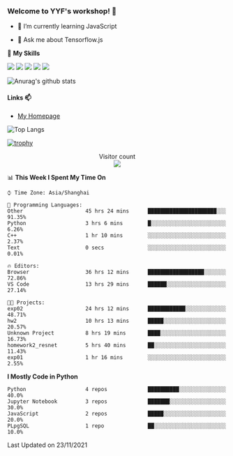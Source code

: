 ### Welcome to YYF's workshop! 👋

<!--
**YifeiYang210/YifeiYang210** is a ✨ _special_ ✨ repository because its `README.md` (this file) appears on your GitHub profile.

Here are some ideas to get you started:

- 🔭 I’m currently working on ...
- 🌱 I’m currently learning ...
- 👯 I’m looking to collaborate on ...
- 🤔 I’m looking for help with ...
- 💬 Ask me about ...
- 📫 How to reach me: ...
- 😄 Pronouns: ...
- ⚡ Fun fact: ...
-->

- 🌱 I’m currently learning JavaScript

- 💬 Ask me about Tensorflow.js

🌟 **My Skills**
<!-- [![](https://img.shields.io/badge/{徽标标题}-{徽标内容}-{徽标颜色}.svg)]({linkUrl}) -->

![](https://img.shields.io/badge/-Python-3f7fbd?logo=Python&logoColor=fff)
![](https://img.shields.io/badge/-DeepLearning-3f7fbd?logo=Pandas&logoColor=fff)
![](https://img.shields.io/badge/-Wechat-3f7fbd?logo=Wechat&logoColor=fff)
![](https://img.shields.io/badge/-C%2B%2B-3f7fbd?logo=C%2B%2B&logoColor=fff)
![](https://img.shields.io/badge/-JavaScript-3f7fbd?logo=JavaScript&logoColor=fff)

![Anurag's github stats](https://github-readme-stats.vercel.app/api?username=YifeiYang210&theme=maroongold)



#### Links 📫

* [My Homepage](https://YifeiYang210.github.io/blog/)

![Top Langs](https://github-readme-stats.vercel.app/api/top-langs/?username=YifeiYang210&hide=roff,c)

[![trophy](https://github-profile-trophy.vercel.app/?username=YifeiYang210&theme=dracula&row=2&column=3)](https://github.com/ryo-ma/github-profile-trophy)

<p align="center"> 
  Visitor count<br>
  <img src="https://profile-counter.glitch.me/YifeiYang210/count.svg" />
</p>

<!--START_SECTION:waka-->
📊 **This Week I Spent My Time On** 

```text
⌚︎ Time Zone: Asia/Shanghai

💬 Programming Languages: 
Other                    45 hrs 24 mins      ██████████████████████░░░   91.35% 
Python                   3 hrs 6 mins        █░░░░░░░░░░░░░░░░░░░░░░░░   6.26% 
C++                      1 hr 10 mins        ░░░░░░░░░░░░░░░░░░░░░░░░░   2.37% 
Text                     0 secs              ░░░░░░░░░░░░░░░░░░░░░░░░░   0.01%

🔥 Editors: 
Browser                  36 hrs 12 mins      ██████████████████░░░░░░░   72.86% 
VS Code                  13 hrs 29 mins      ██████░░░░░░░░░░░░░░░░░░░   27.14%

🐱‍💻 Projects: 
exp02                    24 hrs 12 mins      ████████████░░░░░░░░░░░░░   48.71% 
hw2                      10 hrs 13 mins      █████░░░░░░░░░░░░░░░░░░░░   20.57% 
Unknown Project          8 hrs 19 mins       ████░░░░░░░░░░░░░░░░░░░░░   16.73% 
homework2_resnet         5 hrs 40 mins       ██░░░░░░░░░░░░░░░░░░░░░░░   11.43% 
exp01                    1 hr 16 mins        ░░░░░░░░░░░░░░░░░░░░░░░░░   2.55%

```

**I Mostly Code in Python** 

```text
Python                   4 repos             ██████████░░░░░░░░░░░░░░░   40.0% 
Jupyter Notebook         3 repos             ███████░░░░░░░░░░░░░░░░░░   30.0% 
JavaScript               2 repos             █████░░░░░░░░░░░░░░░░░░░░   20.0% 
PLpgSQL                  1 repo              ██░░░░░░░░░░░░░░░░░░░░░░░   10.0%

```



 Last Updated on 23/11/2021
<!--END_SECTION:waka-->


